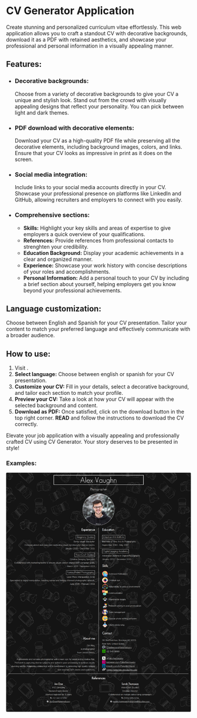 # CV Generator Application

Create stunning and personalized curriculum vitae effortlessly. This web application allows you to craft a standout CV with decorative backgrounds, download it as a PDF with retained aesthetics, and showcase your professional and personal information in a visually appealing manner.

## Features:

-   ### Decorative backgrounds:
    Choose from a variety of decorative backgrounds to give your CV a unique and stylish look. Stand out from the crowd with visually appealing designs that reflect your personality. You can pick between light and dark themes.
-   ### PDF download with decorative elements:
    Download your CV as a high-quality PDF file while preserving all the decorative elements, including background images, colors, and links. Ensure that your CV looks as impressive in print as it does on the screen.
-   ### Social media integration:
    Include links to your social media accounts directly in your CV. Showcase your professional presence on platforms like LinkedIn and GitHub, allowing recruiters and employers to connect with you easily.
-   ### Comprehensive sections:
    -   **Skills:** Highlight your key skills and areas of expertise to give employers a quick overview of your qualifications.
    -   **References:** Provide references from professional contacts to strenghten your credibility.
    -   **Education Background:** Display your academic achievements in a clear and organized manner.
    -   **Experience:** Showcase your work history with concise descriptions of your roles and accomplishments.
    -   **Personal Information:** Add a personal touch to your CV by including a brief section about yourself, helping employers get you know beyond your professional achievements.

## Language customization:

Choose between English and Spanish for your CV presentation. Tailor your content to match your preferred language and effectively communicate with a broader audience.

## How to use:

1. Visit .
2. **Select language:** Choose between english or spanish for your CV presentation.
3. **Customize your CV:** Fill in your details, select a decorative background, and tailor each section to match your profile.
4. **Preview your CV:** Take a look at how your CV will appear with the selected background and content.
5. **Download as PDF:** Once satisfied, click on the download button in the top right corner. **READ** and follow the instructions to download the CV correctly.

Elevate your job application with a visually appealing and professionally crafted CV using CV Generator. Your story deserves to be presented in style!

### Examples:

![Example image 1](./examples/example-two.png)
